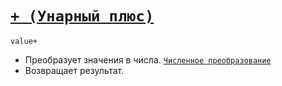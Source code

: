 # [`+ (Унарный плюс)`](../index.md)

`value+`

- Преобразует значения в числа. [`Численное преобразование`](<../Теория Общее/Преобразование (численное).md>)
- Возвращает результат.
